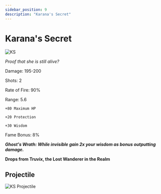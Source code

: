 ```yaml
---
sidebar_position: 9
description: "Karana's Secret"
---
```


# Karana's Secret

![KS](https://vwiki.valorserver.com/api/item/picture/karana's%20secret)

<i>Proof that she is still alive?</i>

Damage: 195-200

Shots: 2

Rate of Fire: 90%

Range: 5.6

	+80 Maximum HP
		
	+20 Protection
		
	+30 Wisdom

Fame Bonus: 8%

***Ghost's Wrath: While invisible gain 2x your wisdom as bonus outputting damage.***

**Drops from Truvix, the Lost Wanderer in the Realm** 

## Projectile

![KS Projectile](https://cdn.discordapp.com/attachments/1160376179996496013/1170827530824069283/karanas.gif)
